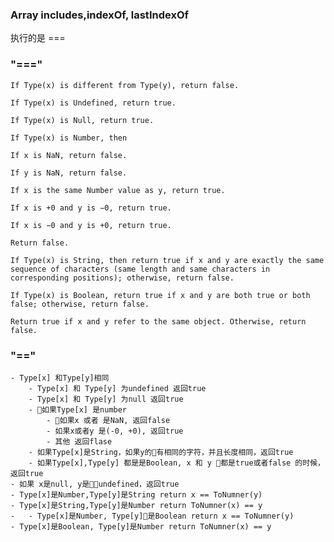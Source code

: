 
### Array includes,indexOf, lastIndexOf 
执行的是 ===

### "==="
    If Type(x) is different from Type(y), return false.

    If Type(x) is Undefined, return true.

    If Type(x) is Null, return true.

    If Type(x) is Number, then

    If x is NaN, return false.

    If y is NaN, return false.

    If x is the same Number value as y, return true.

    If x is +0 and y is −0, return true.

    If x is −0 and y is +0, return true.

    Return false.

    If Type(x) is String, then return true if x and y are exactly the same sequence of characters (same length and same characters in corresponding positions); otherwise, return false.

    If Type(x) is Boolean, return true if x and y are both true or both false; otherwise, return false.

    Return true if x and y refer to the same object. Otherwise, return false.


### "=="
    - Type[x] 和Type[y]相同
        - Type[x] 和 Type[y] 为undefined 返回true
        - Type[x] 和 Type[y] 为null 返回true
        - 如果Type[x] 是number
            - 如果x 或者 是NaN, 返回false
            - 如果x或者y 是(-0, +0), 返回true
            - 其他 返回flase
        - 如果Type[x]是String，如果y的有相同的字符，并且长度相同，返回true
        - 如果Type[x],Type[y] 都是是Boolean, x 和 y 都是true或者false 的时候，返回true
    - 如果 x是null, y是undefined，返回true  
    - Type[x]是Number,Type[y]是String return x == ToNumner(y)  
    - Type[x]是String,Type[y]是Number return ToNumner(x) == y
    -   - Type[x]是Number, Type[y]是Boolean return x == ToNumner(y)  
    - Type[x]是Boolean, Type[y]是Number return ToNumner(x) == y
      